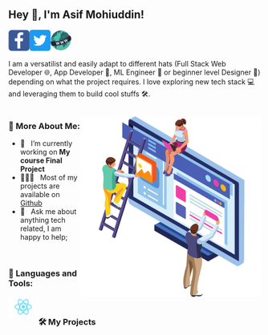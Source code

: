 ## Hey 👋, I'm Asif Mohiuddin!
<a href='https://www.facebook.com/atheist.asif/'><img align='left' alt="Facebook" src="https://raw.githubusercontent.com/asifmoh/asifmoh/main/assets/facebook.svg" height='42px'/></a>
<a href='https://twitter.com/iamasifm/'><img align='left' alt="twitter" src="https://raw.githubusercontent.com/asifmoh/asifmoh/main/assets/twitter.svg" height='42px'/></a>
<a href='https://www.shongshoy.com'><img alt="Shongshoy" src="https://raw.githubusercontent.com/asifmoh/asifmoh/main/assets/website.svg" height='42px'/></a>


I am a versatilist and easily adapt to different hats (Full Stack Web Developer 🌐, App Developer 📱, ML Engineer 🤖 or beginner level Designer 🎨) depending on what the project requires. I love exploring new tech stack 💻 and leveraging them to build cool stuffs 🛠️. 
<br/>
<br/>

<img align="right" alt="SVG" src="https://raw.githubusercontent.com/asifmoh/asifmoh/main/assets/web_developer.svg" width="360px"/>
  
### 🧐 More About Me:

- 🔭 &nbsp; I’m currently working on **My course Final Project**
- 👨🏻‍💻 &nbsp; Most of my projects are available on [Github](https://github.com/asifmoh?tab=repositories)
- 💬 &nbsp; Ask me about anything tech related, I am happy to help;

<br>

### 🔨 Languages and Tools:


<a href="https://reactjs.org/" target="_blank"> <img align="left" alt="React" height ="42px" src="https://raw.githubusercontent.com/asifmoh/asifmoh/main/assets/React-icon.svg"></a>

<br>

### 🛠️ My Projects
